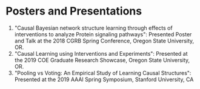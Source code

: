 # Posters and Presentations
1) "Causal Bayesian network structure learning through effects of interventions to analyze Protein signaling pathways": Presented Poster and Talk at the 2018 CGRB Spring Conference, Oregon State University, OR.
2) "Causal Learning using Interventions and Experiments": Presented at the 2019 COE Graduate Research Showcase, Oregon State University, OR.
3) "Pooling vs Voting: An Empirical Study of Learning Causal Structures": Presented at the 2019 AAAI Spring Symposium, Stanford University, CA 
